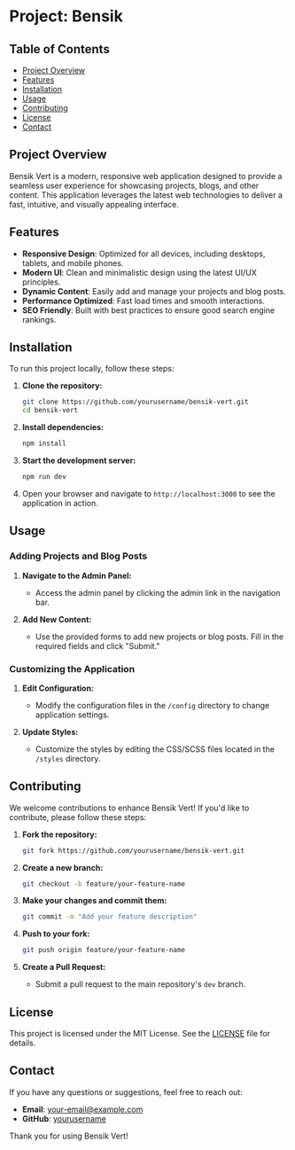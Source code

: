 # Project: Bensik

## Table of Contents

- [Project Overview](#project-overview)
- [Features](#features)
- [Installation](#installation)
- [Usage](#usage)
- [Contributing](#contributing)
- [License](#license)
- [Contact](#contact)

## Project Overview

Bensik Vert is a modern, responsive web application designed to provide a seamless user experience for showcasing projects, blogs, and other content. This application leverages the latest web technologies to deliver a fast, intuitive, and visually appealing interface.

## Features

- **Responsive Design**: Optimized for all devices, including desktops, tablets, and mobile phones.
- **Modern UI**: Clean and minimalistic design using the latest UI/UX principles.
- **Dynamic Content**: Easily add and manage your projects and blog posts.
- **Performance Optimized**: Fast load times and smooth interactions.
- **SEO Friendly**: Built with best practices to ensure good search engine rankings.

## Installation

To run this project locally, follow these steps:

1. **Clone the repository:**

   ```bash
   git clone https://github.com/yourusername/bensik-vert.git
   cd bensik-vert
   ```

2. **Install dependencies:**

   ```bash
   npm install
   ```

3. **Start the development server:**

   ```bash
   npm run dev
   ```

4. Open your browser and navigate to `http://localhost:3000` to see the application in action.

## Usage

### Adding Projects and Blog Posts

1. **Navigate to the Admin Panel:**
   - Access the admin panel by clicking the admin link in the navigation bar.

2. **Add New Content:**
   - Use the provided forms to add new projects or blog posts. Fill in the required fields and click "Submit."

### Customizing the Application

1. **Edit Configuration:**
   - Modify the configuration files in the `/config` directory to change application settings.

2. **Update Styles:**
   - Customize the styles by editing the CSS/SCSS files located in the `/styles` directory.

## Contributing

We welcome contributions to enhance Bensik Vert! If you'd like to contribute, please follow these steps:

1. **Fork the repository:**

   ```bash
   git fork https://github.com/yourusername/bensik-vert.git
   ```

2. **Create a new branch:**

   ```bash
   git checkout -b feature/your-feature-name
   ```

3. **Make your changes and commit them:**

   ```bash
   git commit -m "Add your feature description"
   ```

4. **Push to your fork:**

   ```bash
   git push origin feature/your-feature-name
   ```

5. **Create a Pull Request:**
   - Submit a pull request to the main repository's `dev` branch.

## License

This project is licensed under the MIT License. See the [LICENSE](LICENSE) file for details.

## Contact

If you have any questions or suggestions, feel free to reach out:

- **Email**: [your-email@example.com](mailto:your-email@example.com)
- **GitHub**: [yourusername](https://github.com/yourusername)

Thank you for using Bensik Vert!
